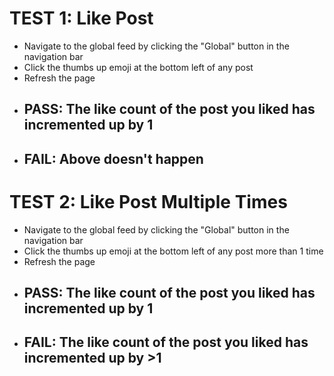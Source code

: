 # TEST 1: Like Post
- Navigate to the global feed by clicking the "Global" button in the navigation bar
- Click the thumbs up emoji at the bottom left of any post
- Refresh the page
- ## PASS: The like count of the post you liked has incremented up by 1
- ## FAIL: Above doesn't happen

# TEST 2: Like Post Multiple Times
- Navigate to the global feed by clicking the "Global" button in the navigation bar
- Click the thumbs up emoji at the bottom left of any post more than 1 time
- Refresh the page
- ## PASS: The like count of the post you liked has incremented up by 1
- ## FAIL: The like count of the post you liked has incremented up by >1